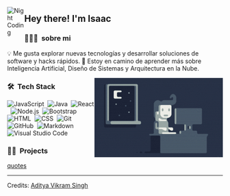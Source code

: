 
<img alt="Night Coding" src="./assets/Hand%20Wave.gif" width='40' align="left"/><h2>Hey there! I'm Isaac</h2>

<!-- ## 👋 &nbsp;Hey there! I'm Aditya -->

### 👨🏻‍💻 &nbsp;sobre mi 

💡 Me gusta explorar nuevas tecnologías y desarrollar soluciones de software y hacks rápidos.
🌱 Estoy en camino de aprender más sobre Inteligencia Artificial, Diseño de Sistemas y Arquitectura en la Nube.

<img alt="Night Coding" src="https://raw.githubusercontent.com/AVS1508/AVS1508/master/assets/Night-Coding.gif" align="right"/>

### 🛠 &nbsp;Tech Stack

![JavaScript](https://img.shields.io/badge/-JavaScript-05122A?style=flat&logo=javascript)&nbsp;
![Java](https://img.shields.io/badge/-Java-05122A?style=flat&logo=Java&logoColor=FFA518)&nbsp;
![React](https://img.shields.io/badge/-React-05122A?style=flat&logo=react)&nbsp;
![Node.js](https://img.shields.io/badge/-Node.js-05122A?style=flat&logo=node.js)&nbsp;
![Bootstrap](https://img.shields.io/badge/-Bootstrap-05122A?style=flat&logo=bootstrap&logoColor=563D7C)\
![HTML](https://img.shields.io/badge/-HTML-05122A?style=flat&logo=HTML5)&nbsp;
![CSS](https://img.shields.io/badge/-CSS-05122A?style=flat&logo=CSS3&logoColor=1572B6)&nbsp;
![Git](https://img.shields.io/badge/-Git-05122A?style=flat&logo=git)&nbsp;
![GitHub](https://img.shields.io/badge/-GitHub-05122A?style=flat&logo=github)&nbsp;
![Markdown](https://img.shields.io/badge/-Markdown-05122A?style=flat&logo=markdown)\
![Visual Studio Code](https://img.shields.io/badge/-Visual%20Studio%20Code-05122A?style=flat&logo=visual-studio-code&logoColor=007ACC)&nbsp;

### 👨‍💻 &nbsp;Projects
<a href= https://quotes.grupomepiel.com.mx/ > quotes </a>

-----
Credits: [Aditya Vikram Singh](https://github.com/AVS1508)
